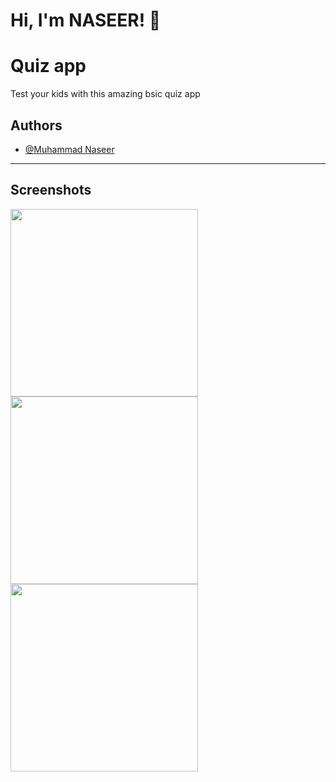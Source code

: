 # Hi, I'm NASEER! 👋
# Quiz app

Test your kids with this amazing bsic quiz app



## Authors

- [@Muhammad Naseer](https://www.github.com/naseerz)

---

## Screenshots
<p float="left">
  <img src="https://github.com/naseerz/Flutter-Quiz-App/blob/master/screenShot/1.jpeg" width="300" />
  <img src="https://github.com/naseerz/Flutter-Quiz-App/blob/master/screenShot/2.jpeg" width="300" /> 
  <img src="https://github.com/naseerz/Flutter-Quiz-App/blob/master/screenShot/3.jpeg" width="300" />
</p>


